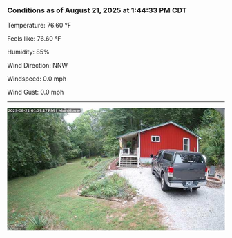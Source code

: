 ### Conditions as of August 21, 2025 at 1:44:33 PM CDT 

Temperature: 76.60 &deg;F

Feels like: 76.60 &deg;F

Humidity: 85%

Wind Direction: NNW

Windspeed: 0.0 mph

Wind Gust: 0.0 mph

---

<img src="./images/latest.jpeg"/>

